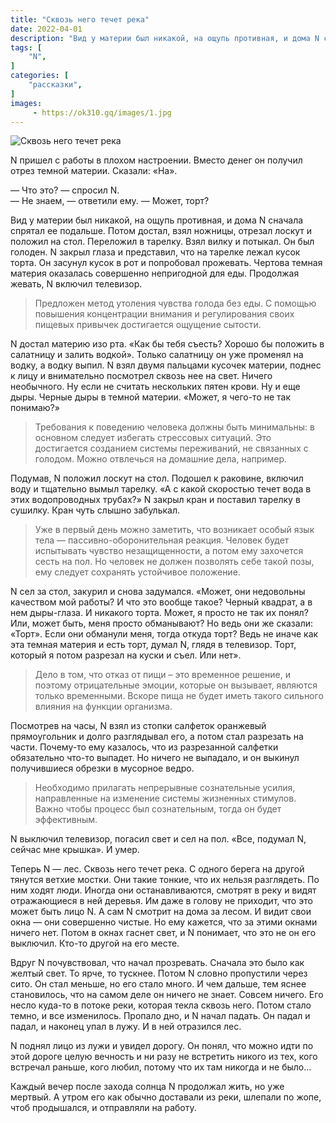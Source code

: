 ```yaml
---
title: "Сквозь него течет река"
date: 2022-04-01
description: "Вид у материи был никакой, на ощупь противная, и дома N сначала спрятал ее подальше. Потом достал, взял ножницы, отрезал лоскут и положил на стол."
tags: [
    "N",
]
categories: [
    "рассказки",
]
images:
     - https://ok310.gq/images/1.jpg
---
```


![Сквозь него течет река](/images/1.jpg)

N пришел с работы в плохом настроении. Вместо денег он получил отрез темной материи. Сказали: «На».

— Что это? — спросил N.<br>
— Не знаем, — ответили ему. — Может, торт?

Вид у материи был никакой, на ощупь противная, и дома N сначала спрятал ее подальше. Потом достал, взял ножницы, отрезал лоскут и положил на стол. Переложил в тарелку. Взял вилку и потыкал. Он был голоден. N закрыл глаза и представил, что на тарелке лежал кусок торта. Он засунул кусок в рот и попробовал прожевать. Чертова темная материя оказалась совершенно непригодной для еды. Продолжая жевать, N включил телевизор.

> Предложен метод утоления чувства голода без еды. С помощью повышения концентрации внимания и регулирования своих пищевых привычек достигается ощущение сытости.

N достал материю изо рта. «Как бы тебя съесть? Хорошо бы положить в салатницу и залить водкой». Только салатницу он уже променял на водку, а водку выпил. N взял двумя пальцами кусочек материи, поднес к лицу и внимательно посмотрел сквозь нее на свет. Ничего необычного. Ну если не считать нескольких пятен крови. Ну и еще дыры. Черные дыры в темной материи. «Может, я чего-то не так понимаю?»

> Требования к поведению человека должны быть минимальны: в основном следует избегать стрессовых ситуаций. Это достигается созданием системы переживаний, не связанных с голодом. Можно отвлечься на домашние дела, например.

Подумав, N положил лоскут на стол. Подошел к раковине, включил воду и тщательно вымыл тарелку. «А с какой скоростью течет вода в этих водопроводных трубах?» N закрыл кран и поставил тарелку в сушилку. Кран чуть слышно забулькал.

> Уже в первый день можно заметить, что возникает особый язык тела — пассивно-оборонительная реакция. Человек будет испытывать чувство незащищенности, а потом ему захочется сесть на пол. Но человек не должен позволять себе такой позы, ему следует сохранять устойчивое положение.

N сел за стол, закурил и снова задумался. «Может, они недовольны качеством мой работы? И что это вообще такое? Черный квадрат, а в нем дыры-глаза. И никакого торта. Может, я просто не так их понял? Или, может быть, меня просто обманывают? Но ведь они же сказали: «Торт». Если они обманули меня, тогда откуда торт? Ведь не иначе как эта темная материя и есть торт, думал N, глядя в телевизор. Торт, который я потом разрезал на куски и съел. Или нет».

> Дело в том, что отказ от пищи – это временное решение, и поэтому отрицательные эмоции, которые он вызывает, являются только временными. Вскоре пища не будет иметь такого сильного влияния на функции организма.

Посмотрев на часы, N взял из стопки салфеток оранжевый прямоугольник и долго разглядывал его, а потом стал разрезать на части. Почему-то ему казалось, что из разрезанной салфетки обязательно что-то выпадет. Но ничего не выпадало, и он выкинул получившиеся обрезки в мусорное ведро.

> Необходимо прилагать непрерывные сознательные усилия, направленные на изменение системы жизненных стимулов. Важно чтобы процесс был сознательным, тогда он будет эффективным.

N выключил телевизор, погасил свет и сел на пол. «Все, подумал N, сейчас мне крышка». И умер.

Теперь N — лес. Сквозь него течет река. С одного берега на другой тянутся ветхие мостки. Они такие тонкие, что их нельзя разглядеть. По ним ходят люди. Иногда они останавливаются, смотрят в реку и видят отражающиеся в ней деревья. Им даже в голову не приходит, что это может быть лицо N. А сам N смотрит на дома за лесом. И видит свои окна — они совершенно чистые. Но ему кажется, что за этими окнами ничего нет. Потом в окнах гаснет свет, и N понимает, что это не он его выключил. Кто-то другой на его месте.

Вдруг N почувствовал, что начал прозревать. Сначала это было как желтый свет. То ярче, то тускнее. Потом N словно пропустили через сито. Он стал меньше, но его стало много. И чем дальше, тем яснее становилось, что на самом деле он ничего не знает. Совсем ничего. Его несло куда-то в потоке реки, которая текла сквозь него. Потом стало темно, и все изменилось. Пропало дно, и N начал падать. Он падал и падал, и наконец упал в лужу. И в ней отразился лес.

N поднял лицо из лужи и увидел дорогу. Он понял, что можно идти по этой дороге целую вечность и ни разу не встретить никого из тех, кого встречал раньше, кого любил, потому что их там никогда и не было…



Каждый вечер после захода солнца N продолжал жить, но уже мертвый. А утром его как обычно доставали из реки, шлепали по жопе, чтоб продышался, и отправляли на работу.
